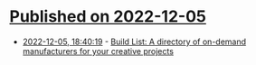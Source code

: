 # [Published on 2022-12-05](index.md)

* [2022-12-05, 18:40:19](https://news.ycombinator.com/item?id=33869796) - [Build List: A directory of on-demand manufacturers for your creative projects](https://buildlist.org/)
